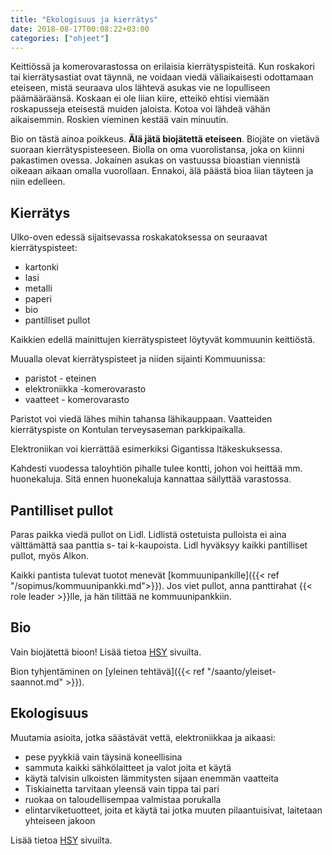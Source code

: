```yaml
---
title: "Ekologisuus ja kierrätys"
date: 2018-08-17T00:08:22+03:00
categories: ["ohjeet"]
---
```

Keittiössä ja komerovarastossa on erilaisia kierrätyspisteitä. Kun roskakori tai kierrätysastiat ovat täynnä, ne voidaan viedä väliaikaisesti odottamaan eteiseen, mistä seuraava ulos lähtevä asukas vie ne lopulliseen päämääräänsä. Koskaan ei ole liian kiire, etteikö ehtisi viemään roskapusseja eteisestä muiden jaloista. Kotoa voi lähdeä vähän aikaisemmin. Roskien vieminen kestää vain minuutin.

Bio on tästä ainoa poikkeus. **Älä jätä biojätettä eteiseen**. Biojäte on vietävä suoraan kierrätyspisteeseen. Biolla on oma vuorolistansa, joka on kiinni pakastimen ovessa. Jokainen asukas on vastuussa bioastian viennistä oikeaan aikaan omalla vuorollaan. Ennakoi, älä päästä bioa liian täyteen ja niin edelleen.

## Kierrätys
Ulko-oven edessä sijaitsevassa roskakatoksessa on seuraavat kierrätyspisteet:

  - kartonki
  - lasi
  - metalli
  - paperi
  - bio
  - pantilliset pullot

Kaikkien edellä mainittujen kierrätyspisteet löytyvät kommuunin keittiöstä.

Muualla olevat kierrätyspisteet ja niiden sijainti Kommuunissa:

  - paristot - eteinen
  - elektroniikka -komerovarasto
  - vaatteet - komerovarasto

Paristot voi viedä lähes mihin tahansa lähikauppaan. Vaatteiden kierrätyspiste on Kontulan terveysaseman parkkipaikalla.

Elektroniikan voi kierrättää esimerkiksi Gigantissa Itäkeskuksessa.

Kahdesti vuodessa taloyhtiön pihalle tulee kontti, johon voi heittää mm. huonekaluja. Sitä ennen huonekaluja kannattaa säilyttää varastossa.

## Pantilliset pullot
Paras paikka viedä pullot on Lidl. Lidlistä ostetuista pulloista ei aina välttämättä saa panttia s- tai k-kaupoista. Lidl hyväksyy kaikki pantilliset pullot, myös Alkon.

Kaikki pantista tulevat tuotot menevät [kommuunipankille]({{< ref "/sopimus/kommuunipankki.md">}}). Jos viet pullot, anna panttirahat {{< role leader >}}lle, ja hän tilittää ne kommuunipankkiin.

## Bio
Vain biojätettä bioon! Lisää tietoa [HSY](https://www.hsy.fi/en/residents/sorting/instructions/biowaste/Pages/default.aspx) sivuilta.

Bion tyhjentäminen on [yleinen tehtävä]({{< ref "/saanto/yleiset-saannot.md" >}}).

## Ekologisuus
Muutamia asioita, jotka säästävät vettä, elektroniikkaa ja aikaasi:

  - pese pyykkiä vain täysinä koneellisina
  - sammuta kaikki sähkölaitteet ja valot joita et käytä
  - käytä talvisin ulkoisten lämmitysten sijaan enemmän vaatteita 
  - Tiskiainetta tarvitaan yleensä vain tippa tai pari 
  - ruokaa on taloudellisempaa valmistaa porukalla
  - elintarviketuotteet, joita et käytä tai jotka muuten pilaantuisivat, laitetaan yhteiseen jakoon

Lisää tietoa [HSY](https://www.hsy.fi/en/residents/Pages/default.aspx) sivuilta.
